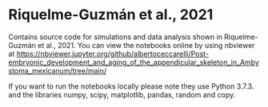 # Riquelme-Guzmán et al., 2021
Contains source code for simulations and data analysis shown in Riquelme-Guzmán et al., 2021. You can view the notebooks online by using nbviewer at https://nbviewer.jupyter.org/github/albertoceccarelli/Post-embryonic_development_and_aging_of_the_appendicular_skeleton_in_Ambystoma_mexicanum/tree/main/

If you want to run the notebooks locally please note they use Python 3.7.3. and the libraries numpy, scipy, matplotlib, pandas, random and copy.

